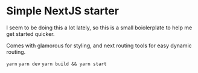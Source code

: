 # Simple NextJS starter
I seem to be doing this a lot lately, so this is a small boiolerplate to help me get started quicker.

Comes with glamorous for styling, and next routing tools for easy dynamic routing.

`yarn`
`yarn dev`
`yarn build && yarn start`